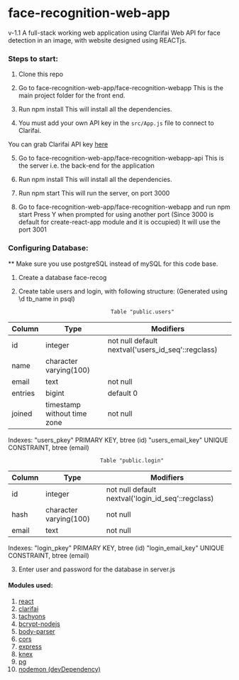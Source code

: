 
# face-recognition-web-app
v-1.1
A full-stack working web application using Clarifai Web API for face detection in an image, with website designed using REACTjs.

### Steps to start:
1. Clone this repo

2. Go to face-recognition-web-app/face-recognition-webapp
    This is the main project folder for the front end.

3. Run npm install
    This will install all the dependencies.

4. You must add your own API key in the `src/App.js` file to connect to Clarifai.

You can grab Clarifai API key [here](https://www.clarifai.com/)

5. Go to face-recognition-web-app/face-recognition-webapp-api
    This is the server i.e. the back-end for the application
    
6. Run npm install
    This will install all the dependencies.
    
7. Run npm start
    This will run the server, on port 3000
    
8. Go to face-recognition-web-app/face-recognition-webapp and run npm start
    Press Y when prompted for using another port
    (Since 3000 is default for create-react-app module and it is occupied)
    It will use the port 3001
    
    
### Configuring Database:
** Make sure you use postgreSQL instead of mySQL for this code base.
1. Create a database face-recog
2. Create table users and login, with following structure:
(Generated using \d tb_name in psql)

                                    Table "public.users"
                                    
| Column  |            Type             |                     Modifiers
|---------|-----------------------------|-----------------------------------------------
| id      | integer                     | not null default nextval('users_id_seq'::regclass)
| name    | character varying(100)      | 
| email   | text                        | not null
| entries | bigint                      | default 0
| joined  | timestamp without time zone | not null
Indexes:
    "users_pkey" PRIMARY KEY, btree (id)
    "users_email_key" UNIQUE CONSTRAINT, btree (email)
    
                                 Table "public.login"                                 
| Column |          Type          |                     Modifiers
|--------|------------------------|----------------------------------------------------
| id     | integer                | not null default nextval('login_id_seq'::regclass)
| hash   | character varying(100) | not null
| email  | text                   | not null
Indexes:
    "login_pkey" PRIMARY KEY, btree (id)
    "login_email_key" UNIQUE CONSTRAINT, btree (email)



3. Enter user and password for the database in server.js

#### Modules used:
1. [react](https://www.npmjs.com/package/react)
2. [clarifai](https://www.npmjs.com/package/clarifai)
3. [tachyons](https://www.npmjs.com/package/tachyons)
4. [bcrypt-nodejs](https://www.npmjs.com/package/bcrypt-nodejs)
5. [body-parser](https://www.npmjs.com/package/body-parser)
6. [cors](https://www.npmjs.com/package/cors)
7. [express](https://www.npmjs.com/package/express)
8. [knex](https://www.npmjs.com/package/knex)
9. [pg](https://www.npmjs.com/package/pg)
10. [nodemon (devDependency)](https://www.npmjs.com/package/nodemon)
